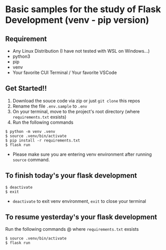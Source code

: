# Basic samples for the study of Flask Development (venv - pip version)

## Requirement
- Any Linux Distribution (I have not tested with WSL on Windows...)
- python3
- pip
- venv
- Your favorite CUI Terminal / Your favorite VSCode

## Get Started!!
1. Download the souce code via zip or just `git clone` this repos
2. Rename the file `.env.sample` to `.env`
3. On your terminal, move to the project's root directory (where `requirements.txt` exsists)
4. Run the following commands
```
$ python -m venv .venv
$ source .venv/bin/activate
$ pip install -r requirements.txt
$ flask run
```
- Please make sure you are entering venv environment after running `source` command.

## To finish today's your flask development
```
$ deactivate
$ exit
```
- `deactivate` to exit venv environment, `exit` to close your terminal

## To resume yesterday's your flask development
Run the following commands @ where `requirements.txt` exsists
```
$ source .venv/bin/activate
$ flask run
```
